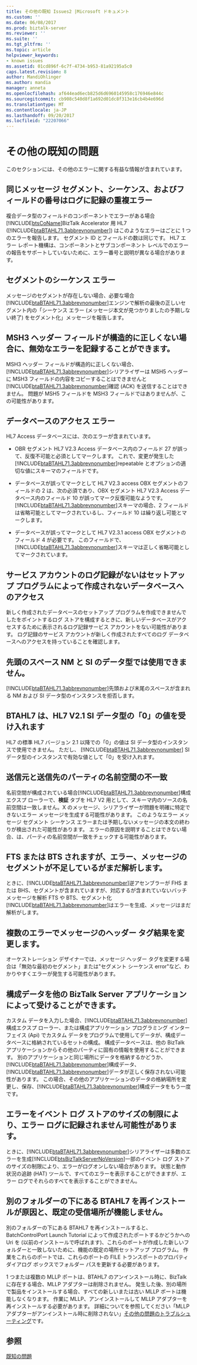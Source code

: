 ```yaml
---
title: その他の既知 Issues2 |Microsoft ドキュメント
ms.custom: ''
ms.date: 06/08/2017
ms.prod: biztalk-server
ms.reviewer: ''
ms.suite: ''
ms.tgt_pltfrm: ''
ms.topic: article
helpviewer_keywords:
- known issues
ms.assetid: 01cd896f-6c7f-4734-b953-81a92195a5c0
caps.latest.revision: 8
author: MandiOhlinger
ms.author: mandia
manager: anneta
ms.openlocfilehash: af644ead6ecb825d6d6960145958c176946e844c
ms.sourcegitcommit: cb908c540d8f1a692d01dc8f313e16cb4b4e696d
ms.translationtype: MT
ms.contentlocale: ja-JP
ms.lasthandoff: 09/20/2017
ms.locfileid: "22207066"
---
```

# <a name="miscellaneous-known-issues"></a>その他の既知の問題
このセクションには、その他のエラーに関する有益な情報が含まれています。  
  
## <a name="duplicate-errors-logged-for-the-same-message-segment-sequence-and-field-number"></a>同じメッセージ セグメント、シーケンス、およびフィールドの番号はログに記録の重複エラー  
 複合データ型のフィールドのコンポーネントでエラーがある場合[!INCLUDE[btsCoName](../../includes/btsconame-md.md)]BizTalk Accelerator 用 HL7 ([!INCLUDE[btaBTAHL71.3abbrevnonumber](../../includes/btabtahl71-3abbrevnonumber-md.md)]) はこのようなエラーはごとに 1 つのエラーを報告します。 セグメント ID とフィールドの数は同じです。 HL7 エラー レポート機構は、コンポーネントとサブコンポーネント レベルでのエラーの報告をサポートしていないために、エラー番号と説明が異なる場合があります。  
  
## <a name="segment-sequence-errors"></a>セグメントのシーケンス エラー  
 メッセージのセグメントが存在しない場合、必要な場合[!INCLUDE[btaBTAHL71.3abbrevnonumber](../../includes/btabtahl71-3abbrevnonumber-md.md)]エンジンで解析の最後の正しいセグメント内の「シーケンス エラー (メッセージ本文が見つかりましたの予期しない終了) をセグメント化」メッセージを報告します。  
  
## <a name="invalid-error-can-be-recorded-when-the-msh3-header-field-is-structurally-incorrect"></a>MSH3 ヘッダー フィールドが構造的に正しくない場合に、無効なエラーを記録することができます。  
 MSH3 ヘッダー フィールドが構造的に正しくない場合、[!INCLUDE[btaBTAHL71.3abbrevnonumber](../../includes/btabtahl71-3abbrevnonumber-md.md)]シリアライザーは MSH5 ヘッダーに MSH3 フィールドの内容をコピーすることはできませんと[!INCLUDE[btaBTAHL71.3abbrevnonumber](../../includes/btabtahl71-3abbrevnonumber-md.md)]確認 (ACK) を送信することはできません。 問題が MSH5 フィールドを MSH3 フィールドではありませんが、この可能性があります。  
  
## <a name="access-database-errors"></a>データベースのアクセス エラー  
 HL7 Access データベースには、次のエラーが含まれています。  
  
-   OBR セグメント HL7 V2.3 Access データベース内のフィールド 27 が誤って、反復不可能と必須としてマークします。 これで、変更が発生した[!INCLUDE[btaBTAHL71.3abbrevnonumber](../../includes/btabtahl71-3abbrevnonumber-md.md)]repeatable とオプションの適切な値にスキーマのフィールドです。  
  
-   データベースが誤ってマークとして HL7 V2.3 access OBX セグメントのフィールドの 2 は、次の必須であり、OBX セグメント HL7 V2.3 Access データベース内のフィールド 10 が誤ってマーク反復可能なようです。 [!INCLUDE[btaBTAHL71.3abbrevnonumber](../../includes/btabtahl71-3abbrevnonumber-md.md)]スキーマの場合、2 フィールドは省略可能としてマークされているし、フィールド 10 は繰り返し可能とマークします。  
  
-   データベースが誤ってマークとして HL7 V2.3.1 access OBX セグメントのフィールド 4 が必要です。 このフィールドで、[!INCLUDE[btaBTAHL71.3abbrevnonumber](../../includes/btabtahl71-3abbrevnonumber-md.md)]スキーマは正しく省略可能としてマークされています。  
  
## <a name="logging-service-account-may-not-have-access-to-databases-that-are-not-created-by-the-setup-program"></a>サービス アカウントのログ記録がないはセットアップ プログラムによって作成されないデータベースへのアクセス  
 新しく作成されたデータベースのセットアップ プログラムを作成できませんでしたをポイントするログ ストアを構成するときに、新しいデータベースがアクセスするために表示されるログ記録サービス アカウントをない可能性があります。 ログ記録のサービス アカウントが新しく作成されたすべてのログ データベースへのアクセスを持っていることを確認します。  
  
## <a name="leading-spaces-not-allowed-in-nm-and-si-data-types"></a>先頭のスペース NM と SI のデータ型では使用できません。  
 [!INCLUDE[btaBTAHL71.3abbrevnonumber](../../includes/btabtahl71-3abbrevnonumber-md.md)]先頭および末尾のスペースが含まれる NM および SI データ型のインスタンスを拒否します。  
  
## <a name="btahl7-accepts-a-value-of-0-for-hl7-v21-si-data-type"></a>BTAHL7 は、HL7 V2.1 SI データ型の「0」の値を受け入れます  
 HL7 の標準 HL7 バージョン 2.1 以降での「0」の値は SI データ型のインスタンスで使用できません。 ただし、 [!INCLUDE[btaBTAHL71.3abbrevnonumber](../../includes/btabtahl71-3abbrevnonumber-md.md)] SI データ型のインスタンスで有効な値として「0」を受け入れます。  
  
## <a name="mismatch-of-source-and-destination-party-namespaces"></a>送信元と送信先のパーティの名前空間の不一致  
 名前空間が構成されている場合[!INCLUDE[btaBTAHL71.3abbrevnonumber](../../includes/btabtahl71-3abbrevnonumber-md.md)]構成エクスプ ローラーで、**検証** タブを HL7 V2 用として、スキーマ内のソースの名前空間は一致しません。X のメッセージ、シリアライザーが問題を明確に特定できないエラー メッセージを生成する可能性があります。 このようなエラー メッセージ セグメント シーケンス エラーまたは予期しないメッセージの本文の終わりが検出された可能性があります。 エラーの原因を説明することはできない場合、は、パーティの名前空間が一致をチェックする可能性があります。  
  
## <a name="lack-of-segments-fts-or-bts-results-in-error-but-the-message-still-parses"></a>FTS または BTS されますが、エラー、メッセージのセグメントが不足しているがまだ解析します。  
 ときに、[!INCLUDE[btaBTAHL71.3abbrevnonumber](../../includes/btabtahl71-3abbrevnonumber-md.md)]逆アセンブラーが FHS または BHS、セグメントが含まれていますが、対応するが含まれていないバッチ メッセージを解析 FTS や BTS、セグメント化[!INCLUDE[btaBTAHL71.3abbrevnonumber](../../includes/btabtahl71-3abbrevnonumber-md.md)]はエラーを生成、メッセージはまだ解析がします。  
  
## <a name="modifying-a-message-header-tag-results-in-multiple-errors"></a>複数のエラーでメッセージのヘッダー タグ結果を変更します。  
 オーケストレーション デザイナーでは、メッセージ ヘッダー タグを変更する場合は「無効な最初のセグメント」または"セグメント シーケンス error"など、わかりやすくエラーが発生する可能性があります。  
  
## <a name="configuration-data-can-be-affected-by-other-biztalk-server-applications"></a>構成データを他の BizTalk Server アプリケーションによって受けることができます。  
 カスタム データを入力した場合、[!INCLUDE[btaBTAHL71.3abbrevnonumber](../../includes/btabtahl71-3abbrevnonumber-md.md)]構成エクスプ ローラー、または構成アプリケーション プログラミング インターフェイス (Api) でカスタム データをプログラムで使用してデータが、構成データベースに格納されているセットの構成。  構成データベースは、他の BizTalk アプリケーションからその他のパーティに固有の情報を使用することができます。 別のアプリケーションと同じ場所にデータを格納するかどうか、[!INCLUDE[btaBTAHL71.3abbrevnonumber](../../includes/btabtahl71-3abbrevnonumber-md.md)]構成データ、[!INCLUDE[btaBTAHL71.3abbrevnonumber](../../includes/btabtahl71-3abbrevnonumber-md.md)]データが正しく保存されない可能性があります。 この場合、その他のアプリケーションのデータの格納場所を変更し、保存、[!INCLUDE[btaBTAHL71.3abbrevnonumber](../../includes/btabtahl71-3abbrevnonumber-md.md)]構成データをもう一度です。  
  
## <a name="errors-might-not-be-logged-in-the-error-log-due-to-a-size-limitation-of-the-event-log-store"></a>エラーをイベント ログ ストアのサイズの制限により、エラー ログに記録されません可能性があります。  
 ときに、[!INCLUDE[btaBTAHL71.3abbrevnonumber](../../includes/btabtahl71-3abbrevnonumber-md.md)]シリアライザーは多数のエラーを生成[!INCLUDE[btsBizTalkServerNoVersion](../../includes/btsbiztalkservernoversion-md.md)]一部のイベント ログ ストアのサイズの制限により、エラーがログオンしない場合があります。 状態と動作状況の追跡 (HAT) ツールで、すべてのエラーを表示することができますが、エラー ログでそれらのすべてを表示することができません。  
  
## <a name="reinstalling-btahl7-under-a-different-folder-will-cause-the-default-receive-locations-not-to-work"></a>別のフォルダーの下にある BTAHL7 を再インストールが原因と、既定の受信場所が機能しません。  
 別のフォルダーの下にある BTAHL7 を再インストールすると、BatchControlPort Launch Tutorial によって作成されたポートするかどうかへの Uri を (以前のインストールで呼ばれます)、これらのポートが作成した新しいフォルダーと一致しないために、機能の既定の場所セットアップ プログラム。 作業をこれらのポートでは、これらのポートの FILE トランスポートのプロパティ ダイアログ ボックスでフォルダー パスを更新する必要があります。  
  
 1 つまたは複数の MLLP ポートは、BTAHL7 のアンインストール時に、BizTalk に存在する場合、MLLP アダプターは削除されません。 発生した後、別の場所で製品をインストールする場合、すべての新しいまたは古い MLLP ポートは機能しなくなります。 作業に MLLP、アンインストールして MLLP アダプターを再インストールする必要があります。 詳細についてを参照してください「MLLP アダプターがアンインストール時に削除されない」[その他の問題のトラブルシューティング](../../adapters-and-accelerators/accelerator-hl7/troubleshooting-other-issues.md)です。  
  
## <a name="see-also"></a>参照  
 [既知の問題](../../adapters-and-accelerators/accelerator-hl7/known-issues1.md)